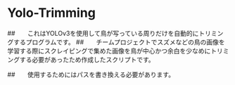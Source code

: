 # Yolo-Trimming
 
##　　これはYOLOv3を使用して鳥が写っている周りだけを自動的にトリミングするプログラムです。
##　　チームプロジェクトでスズメなどの鳥の画像を学習する際にスクレイピングで集めた画像を鳥が中心かつ余白を少なめにトリミングする必要があったため作成したスクリプトです。

##　　使用するためにはパスを書き換える必要があります。
